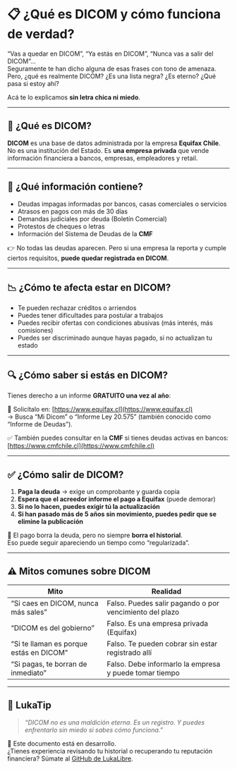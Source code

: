 # 📋 ¿Qué es DICOM y cómo funciona de verdad?

“Vas a quedar en DICOM”, “Ya estás en DICOM”, “Nunca vas a salir del DICOM”...  
Seguramente te han dicho alguna de esas frases con tono de amenaza.  
Pero, ¿qué es realmente DICOM? ¿Es una lista negra? ¿Es eterno? ¿Qué pasa si estoy ahí?

Acá te lo explicamos **sin letra chica ni miedo**.

---

## 🧠 ¿Qué es DICOM?

**DICOM** es una base de datos administrada por la empresa **Equifax Chile**.  
No es una institución del Estado. Es **una empresa privada** que vende información financiera a bancos, empresas, empleadores y retail.

---

## 📌 ¿Qué información contiene?

- Deudas impagas informadas por bancos, casas comerciales o servicios
- Atrasos en pagos con más de 30 días
- Demandas judiciales por deuda (Boletín Comercial)
- Protestos de cheques o letras
- Información del Sistema de Deudas de la **CMF**

👉 No todas las deudas aparecen. Pero si una empresa la reporta y cumple ciertos requisitos, **puede quedar registrada en DICOM**.

---

## 📉 ¿Cómo te afecta estar en DICOM?

- Te pueden rechazar créditos o arriendos
- Puedes tener dificultades para postular a trabajos
- Puedes recibir ofertas con condiciones abusivas (más interés, más comisiones)
- Puedes ser discriminado aunque hayas pagado, si no actualizan tu estado

---

## 🔍 ¿Cómo saber si estás en DICOM?

Tienes derecho a un informe **GRATUITO una vez al año**:

🧾 Solicítalo en: [https://www.equifax.cl](https://www.equifax.cl)  
→ Busca “Mi Dicom” o “Informe Ley 20.575” (también conocido como “Informe de Deudas”).

✅ También puedes consultar en la **CMF** si tienes deudas activas en bancos:  
[https://www.cmfchile.cl](https://www.cmfchile.cl)

---

## ✅ ¿Cómo salir de DICOM?

1. **Paga la deuda** → exige un comprobante y guarda copia
2. **Espera que el acreedor informe el pago a Equifax** (puede demorar)
3. **Si no lo hacen, puedes exigir tú la actualización**
4. **Si han pasado más de 5 años sin movimiento, puedes pedir que se elimine la publicación**

🧠 El pago borra la deuda, pero no siempre **borra el historial**.  
Eso puede seguir apareciendo un tiempo como “regularizada”.

---

## ⚠️ Mitos comunes sobre DICOM

| Mito                                | Realidad                                                 |
|-------------------------------------|-----------------------------------------------------------|
| “Si caes en DICOM, nunca más sales” | Falso. Puedes salir pagando o por vencimiento del plazo   |
| “DICOM es del gobierno”             | Falso. Es una empresa privada (Equifax)                   |
| “Si te llaman es porque estás en DICOM” | Falso. Te pueden cobrar sin estar registrado allí     |
| “Si pagas, te borran de inmediato” | Falso. Debe informarlo la empresa y puede tomar tiempo    |

---

## 🧠 LukaTip

> *“DICOM no es una maldición eterna. Es un registro. Y puedes enfrentarlo sin miedo si sabes cómo funciona.”*

📌 Este documento está en desarrollo.  
¿Tienes experiencia revisando tu historial o recuperando tu reputación financiera? Súmate al [GitHub de LukaLibre](https://github.com/tuusuario/lukalibre).
